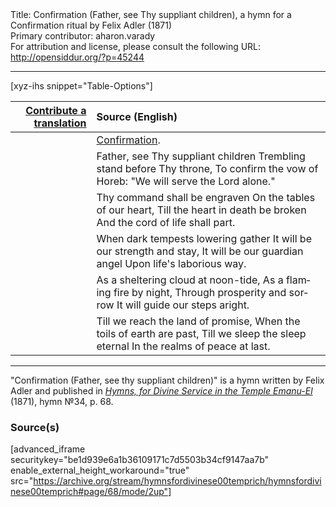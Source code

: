 <html>
<head></head>
<body>
Title: Confirmation (Father, see Thy suppliant children), a hymn for a Confirmation ritual by Felix Adler (1871)<br />
Primary contributor: aharon.varady<br />
For attribution and license, please consult the following URL: <a href="http://opensiddur.org/?p=45244">http://opensiddur.org/?p=45244</a>
<p />
<hr />

[xyz-ihs snippet="Table-Options"]<table style="margin-left: auto; margin-right: auto;" class="draggable">
<thead><tr><th id="x" style="text-align: right;"><a href="/translate/">Contribute a translation</a></th><th style="text-align: left;">Source (English)</th></tr></thead>
<tbody>
<tr><td style="vertical-align:top;">
<div class="liturgy" lang="he" style="text-align: right;">

</div></td>

<td style="vertical-align:top;">
<div class="english" lang="en" style="text-align: left;">
<u>Confirmation</u>. 
</div></td></tr>


<tr><td style="vertical-align:top;">
<div class="liturgy" lang="he" style="text-align: right;">

</div></td>

<td style="vertical-align:top;">
<div class="english" lang="en" style="text-align: left;">
Father, see Thy suppliant children 
Trembling stand before Thy throne, 
To confirm the vow of Horeb: 
"We will serve the Lord alone." 
</div></td></tr>


<tr><td style="vertical-align:top;">
<div class="liturgy" lang="he" style="text-align: right;">

</div></td>

<td style="vertical-align:top;">
<div class="english" lang="en" style="text-align: left;">
Thy command shall be engraven 
On the tables of our heart, 
Till the heart in death be broken 
And the cord of life shall part. 
</div></td></tr>


<tr><td style="vertical-align:top;">
<div class="liturgy" lang="he" style="text-align: right;">

</div></td>

<td style="vertical-align:top;">
<div class="english" lang="en" style="text-align: left;">
When dark tempests lowering gather 
It will be our strength and stay, 
It will be our guardian angel 
Upon life's laborious way. 
</div></td></tr>


<tr><td style="vertical-align:top;">
<div class="liturgy" lang="he" style="text-align: right;">

</div></td>

<td style="vertical-align:top;">
<div class="english" lang="en" style="text-align: left;">
As a sheltering cloud at noon-tide, 
As a flaming fire by night, 
Through prosperity and sorrow 
It will guide our steps aright. 
</div></td></tr>


<tr><td style="vertical-align:top;">
<div class="liturgy" lang="he" style="text-align: right;">

</div></td>

<td style="vertical-align:top;">
<div class="english" lang="en" style="text-align: left;">
Till we reach the land of promise, 
When the toils of earth are past, 
Till we sleep the sleep eternal 
In the realms of peace at last. 
</div></td></tr>
</tbody></table>

<hr />

"Confirmation (Father, see thy suppliant children)" is a hymn written by Felix Adler and published in <em><a href="/?p=45248">Hymns, for Divine Service in the Temple Emanu-El</a></em> (1871), hymn №34, p. 68. 

<h3>Source(s)</h3>

[advanced_iframe securitykey="be1d939e6a1b36109171c7d5503b34cf9147aa7b" enable_external_height_workaround="true" src="https://archive.org/stream/hymnsfordivinese00temprich/hymnsfordivinese00temprich#page/68/mode/2up"]

&nbsp;
</body>
</html>